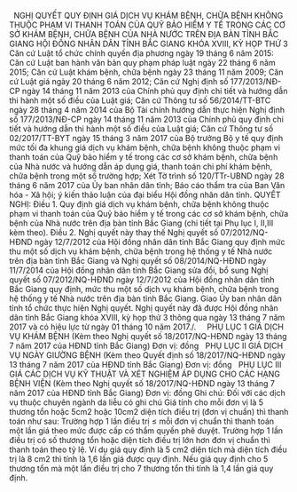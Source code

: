 <jsontable name="bang_0"> </jsontable>
 
NGHỊ QUYẾT
QUY ĐỊNH GIÁ DỊCH VỤ KHÁM BỆNH, CHỮA BỆNH KHÔNG THUỘC PHẠM VI THANH
TOÁN CỦA QUỸ BẢO HIỂM Y TẾ TRONG CÁC CƠ SỞ KHÁM BỆNH, CHỮA BỆNH CỦA NHÀ NƯỚC
TRÊN ĐỊA BÀN TỈNH BẮC GIANG
HỘI ĐỒNG NHÂN DÂN TỈNH BẮC GIANG
KHÓA XVIII, KỲ HỌP THỨ 3
Căn cứ Luật tổ chức chính quyền địa phương ngày 19 tháng 6 năm 2015:
Căn cứ Luật ban hành văn bản quy phạm pháp luật ngày 22 tháng 6 năm 2015;
Căn cứ Luật khám bệnh, chữa bệnh ngày 23 tháng 11 năm
2009;
Căn cứ Luật giá ngày 20 tháng 6
năm 2012;
Căn cứ Nghị định số 177/2013/NĐ-CP 
ngày 14 tháng 11 năm 2013 của Chính phủ quy định chi tiết và hướng dẫn thi hành
một số điều của Luật giá;
Căn cứ
Thông tư số 56/2014/TT-BTC ngày 28 tháng 4 năm 2014
của Bộ Tài chính hướng dẫn thực hiện Nghị định số
177/2013/NĐ-CP  ngày 14 tháng 11 năm 2013 của Chính
phủ quy định chi tiết và hướng dẫn thi hành một số điều của Luật giá;
Căn cứ Thông tư số 02/2017/TT-BYT  ngày 15 tháng 3 năm 2017 của
Bộ trưởng Bộ y tế quy định mức tối đa khung giá dịch vụ khám bệnh, chữa bệnh không thuộc phạm vi thanh
toán của Quỹ bảo hiểm y
tế trong các cơ sở khám bệnh, chữa bệnh của Nhà nước và hướng dẫn áp dụng giá, thanh toán chi phí khám bệnh,
chữa bệnh trong một số trường hợp;
Xét Tờ
trình số 120/TTr-UBND ngày 28 tháng 6 năm 2017 của Ủy
ban nhân dân tỉnh; Báo cáo thẩm tra của Ban Văn hóa - Xã hội; ý kiến thảo luận của đại biểu Hội đồng nhân dân tỉnh.
QUYẾT NGHỊ:
Điều 1. Quy định giá dịch vụ khám bệnh, chữa bệnh không thuộc phạm
vi thanh toán của Quỹ bảo hiểm y tế trong các cơ sở khám bệnh, chữa bệnh của
Nhà nước trên địa bàn tỉnh Bắc Giang (chi tiết tại Phụ lục I, II,III kèm theo).
Điều 2. Nghị quyết này thay thế Nghị quyết số 07/2012/NQ-HĐND  ngày
12/7/2012 của Hội đồng nhân dân tỉnh Bắc Giang quy định mức thu một số dịch vụ
khám bệnh, chữa bệnh trong hệ thống y tế Nhà nước trên địa bàn tỉnh Bắc Giang
và Nghị quyết số 08/2014/NQ-HĐND  ngày 11/7/2014 của Hội đồng nhân dân tỉnh Bắc
Giang sửa đổi, bổ sung Nghị quyết số 07/2012/NQ-HĐND  ngày 12/7/2012 của Hội đồng
nhân dân tỉnh Bắc Giang quy định, mức thu một số dịch vụ khám bệnh, chữa bệnh
trong hệ thống y tế Nhà nước trên địa bàn tỉnh Bắc Giang.
Giao Ủy ban nhân dân tỉnh tổ chức thực
hiện Nghị quyết.
Nghị quyết này đã được Hội đồng nhân
dân tỉnh Bắc Giang khóa XVIII, kỳ họp thứ 3 thông qua ngày
13 tháng 7 năm 2017 và có hiệu lực từ ngày 01 tháng 10 năm 2017./.
 
<jsontable name="bang_1"> </jsontable>
 
PHỤ LỤC 1
GIÁ DỊCH VỤ KHÁM BỆNH
(Kèm theo Nghị quyết số 18/2017/NQ-HĐND ngày 13 tháng 7 năm 2017 của HĐND tỉnh Bắc Giang)
Đơn vị: đồng
<jsontable name="bang_2"> </jsontable>
 
PHỤ LỤC II
GIÁ DỊCH VỤ NGÀY GIƯỜNG BỆNH
(Kèm theo Quyết định số 18/2017/NQ-HĐND ngày 13 tháng 7 năm 2017 của HĐND tỉnh Bắc Giang)
Đơn vị: đồng
<jsontable name="bang_3"> </jsontable>
 
PHỤ LỤC III
GIÁ CÁC DỊCH VỤ KỸ THUẬT VÀ XÉT NGHIỆM ÁP DỤNG CHO CÁC
HẠNG BỆNH VIỆN
(Kèm theo Nghị quyết số
18/2017/NQ-HĐND ngày 13 tháng 7 năm 2017 của
HĐND tỉnh Bắc Giang)
Đơn vị: đồng
<jsontable name="bang_4"> </jsontable>
Ghi chú: Đối với các dịch vụ thuộc
chuyên ngành da liễu có ghi chú Giá tính cho mỗi đơn vị là 5 thương tổn hoặc 5cm2
hoặc 10cm2 diện tích điều trị (đơn vị chuẩn) thì thanh toán như sau: Trường hợp
1 lần điều trị ≤ mỗi đơn vị chuẩn thì thanh toán một lần giá theo mức được cấp
có thẩm quyền phê duyệt. Trường hợp 1 lần điều trị có số thương tổn hoặc diện
tích điều trị lớn hơn đơn vị chuẩn thì thanh toán theo tỷ lệ. Ví dụ giá quy định là 5 cm2 diện tích mà diện
tích điều trị là 8 cm2 thì tính là 1,6 lần giá được quy định.
Nếu giá quy định cho 5 thương tổn mà một lần điều trị cho 7 thương tổn thì tính
là 1,4 lần giá quy định.